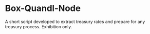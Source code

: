 # Box-Quandl-Node
A short script developed to extract treasury rates and prepare for any treasury process. Exhibition only.
